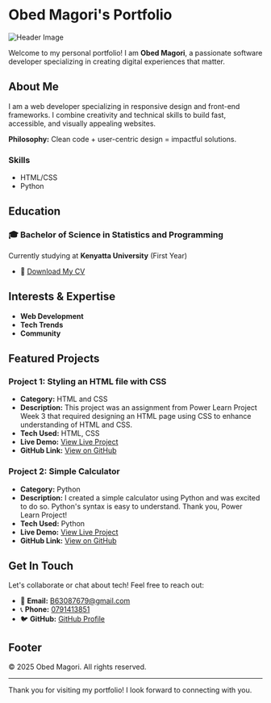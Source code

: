 # Obed Magori's Portfolio

![Header Image](https://www.pexels.com/photo/black-laptop-computer-turned-on-showing-computer-codes-177598/)

Welcome to my personal portfolio! I am **Obed Magori**, a passionate software developer specializing in creating digital experiences that matter.

## About Me

I am a web developer specializing in responsive design and front-end frameworks. I combine creativity and technical skills to build fast, accessible, and visually appealing websites.

**Philosophy:** Clean code + user-centric design = impactful solutions.

### Skills
- HTML/CSS
- Python

## Education

### 🎓 Bachelor of Science in Statistics and Programming
Currently studying at **Kenyatta University** (First Year)

- 📄 [Download My CV](#)

## Interests & Expertise

- **Web Development**
- **Tech Trends**
- **Community**

## Featured Projects

### Project 1: Styling an HTML file with CSS
- **Category:** HTML and CSS
- **Description:** This project was an assignment from Power Learn Project Week 3 that required designing an HTML page using CSS to enhance understanding of HTML and CSS.
- **Tech Used:** HTML, CSS
- **Live Demo:** [View Live Project](#)
- **GitHub Link:** [View on GitHub](https://github.com/Lupinobed/project1/blob/master/git.html)

### Project 2: Simple Calculator
- **Category:** Python
- **Description:** I created a simple calculator using Python and was excited to do so. Python's syntax is easy to understand. Thank you, Power Learn Project!
- **Tech Used:** Python
- **Live Demo:** [View Live Project](#)
- **GitHub Link:** [View on GitHub](https://github.com/Lupinobed/project1/blob/master/simple%20calculator)

## Get In Touch

Let's collaborate or chat about tech! Feel free to reach out:

- 📧 **Email:** [B63087679@gmail.com](mailto:B63087679@gmail.com)
- 📞 **Phone:** [0791413851](tel:0791413851)
- 🐦 **GitHub:** [GitHub Profile](https://github.com/Lupinobed)

## Footer

© 2025 Obed Magori. All rights reserved.

---

Thank you for visiting my portfolio! I look forward to connecting with you.
